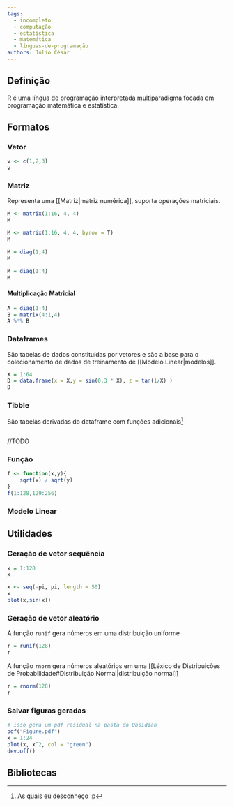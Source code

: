 ```yaml
---
tags:
  - incompleto
  - computação
  - estatística
  - matemática
  - línguas-de-programação
authors: Júlio César
---
```

## Definição

R é uma língua de programação interpretada multiparadigma focada em programação matemática e estatística.
## Formatos

### Vetor
```R
v <- c(1,2,3)
v
```
### Matriz
Representa uma [[Matriz|matriz numérica]], suporta operações matriciais.
```R
M <- matrix(1:16, 4, 4)
M
```
```R
M <- matrix(1:16, 4, 4, byrow = T)
M
```
```R
M = diag(1,4)
M
```
```R
M = diag(1:4)
M
```
#### Multiplicação Matricial
```R
A = diag(1:4)
B = matrix(4:1,4)
A %*% B
```
### Dataframes
São tabelas de dados constituídas por vetores e são a base para o colecionamento de dados de treinamento de [[Modelo Linear|modelos]].
```r
X = 1:64
D = data.frame(x = X,y = sin(0.3 * X), z = tan(1/X) )
D
```
### Tibble
São tabelas derivadas do dataframe com funções adicionais[^1]
```r
```
//TODO
### Função

```R
f <- function(x,y){
	sqrt(x) / sqrt(y)
}
f(1:128,129:256)
```
### Modelo Linear


## Utilidades

### Geração de vetor sequência
```R
x = 1:128
x
```

```R
x <- seq(-pi, pi, length = 50)
x
plot(x,sin(x))
```

### Geração de vetor aleatório
A função `runif` gera números em uma distribuição uniforme

```R
r = runif(128)
r
```

A função `rnorm` gera números aleatórios em uma [[Léxico de Distribuições de Probabilidade#Distribuição Normal|distribuição normal]]
```R
r = rnorm(128)
r
```
### Salvar figuras geradas
```R
# isso gera um pdf residual na pasta do Obsidian
pdf("Figure.pdf")
x = 1:24
plot(x, x^2, col = "green")
dev.off()
```
## Bibliotecas

[^1]: As quais eu desconheço :p
